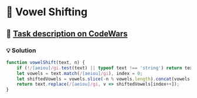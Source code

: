 # 📝 Vowel Shifting

## 🔗 [Task description on CodeWars](https://www.codewars.com/kata/577e277c9fb2a5511c00001d)

### 💡 Solution

```javascript
function vowelShift(text, n) {
    if (!/[aeiou]/gi.test(text) || typeof text !== 'string') return text;
    let vowels = text.match(/[aeiou]/gi), index = 0;
    let shiftedVowels = vowels.slice(-n % vowels.length).concat(vowels.slice(0, -n % vowels.length));
    return text.replace(/[aeiou]/gi, v => shiftedVowels[index++]);
}
```
